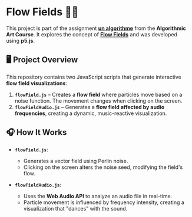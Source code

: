 # **Flow Fields 🎨🎶**

This project is part of the assignment **[un algorithme](https://github.com/rethread-studio/algorithmic-art-course/issues/37)** from the **Algorithmic Art Course**. It explores the concept of [**Flow Fields**](https://en.wikipedia.org/wiki/Vector_field) and was developed using **p5.js**.

## **🖥️ Project Overview**
This repository contains two JavaScript scripts that generate interactive **flow field visualizations**:

1. **`flowField.js`** – Creates a **flow field** where particles move based on a noise function. The movement changes when clicking on the screen.
2. **`flowFieldAudio.js`** – Generates a **flow field affected by audio frequencies**, creating a dynamic, music-reactive visualization.

## **🎧 How It Works**
- **`flowField.js`**:
  - Generates a vector field using Perlin noise.
  - Clicking on the screen alters the noise seed, modifying the field's flow.

- **`flowFieldAudio.js`**:
  - Uses the **Web Audio API** to analyze an audio file in real-time.
  - Particle movement is influenced by frequency intensity, creating a visualization that "dances" with the sound.
